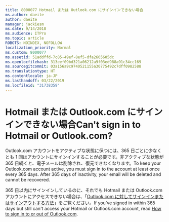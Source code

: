 ```yaml
---
title: 8000077 Hotmail または Outlook.com にサインインできない場合
ms.author: daeite
author: daeite
manager: jackiesm
ms.date: 9/14/2018
ms.audience: ITPro
ms.topic: article
ROBOTS: NOINDEX, NOFOLLOW
localization_priority: Normal
ms.custom: 8000077
ms.assetid: 51addffd-7c85-49ef-8ef5-dfa2605605dc
ms.openlocfilehash: 313eef09bd321a06212a9f03ed988a91c34cc169
ms.sourcegitcommit: 03a156a9c9740521155a30775492c7dff0982588
ms.translationtype: HT
ms.contentlocale: ja-JP
ms.lasthandoff: 03/22/2019
ms.locfileid: "31738359"
---
```

# <a name="cant-sign-in-to-hotmail-or-outlookcom"></a><span data-ttu-id="15e3c-102">Hotmail または Outlook.com にサインインできない場合</span><span class="sxs-lookup"><span data-stu-id="15e3c-102">Can't sign in to Hotmail or Outlook.com?</span></span>

<span data-ttu-id="15e3c-p101">Outlook.com アカウントをアクティブな状態に保つには、365 日ごとに少なくとも 1 回はアカウントにサインインすることが必要です。非アクティブな状態が 365 日続くと、電子メールは削除され、復元できなくなります。</span><span class="sxs-lookup"><span data-stu-id="15e3c-p101">To keep your Outlook.com account active, you must sign in to the account at least once every 365 days. After 365 days of inactivity, your email will be deleted and cannot be recovered.</span></span>
  
<span data-ttu-id="15e3c-105">365 日以内にサインインしているのに、それでも Hotmail または Outlook.com アカウントにアクセスできない場合は、「[Outlook.com に対してサインインまたはサインアウトする方法](https://go.microsoft.com/fwlink/?linkid=2005840&amp;clcid=0x409)」をご覧ください。</span><span class="sxs-lookup"><span data-stu-id="15e3c-105">If you've signed in within 365 days but still can't access your Hotmail or Outlook.com account, read [How to sign in to or out of Outlook.com](https://go.microsoft.com/fwlink/?linkid=2005840&amp;clcid=0x409).</span></span>
  

